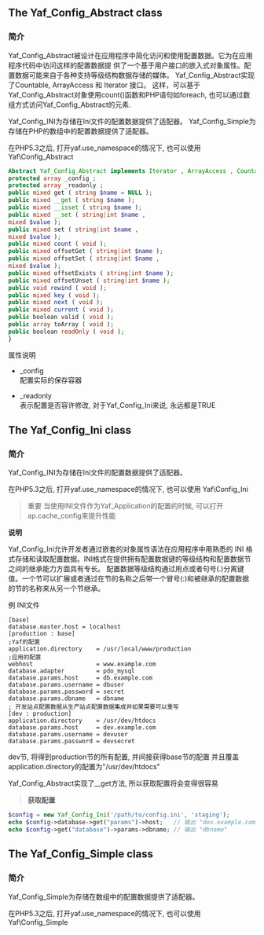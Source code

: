 ## The Yaf_Config_Abstract class

### 简介

Yaf_Config_Abstract被设计在应用程序中简化访问和使用配置数据。它为在应用程序代码中访问这样的配置数据提 供了一个基于用户接口的嵌入式对象属性。配置数据可能来自于各种支持等级结构数据存储的媒体。 Yaf_Config_Abstract实现了Countable, ArrayAccess 和 Iterator 接口。 这样，可以基于Yaf_Config_Abstract对象使用count()函数和PHP语句如foreach, 也可以通过数组方式访问Yaf_Config_Abstract的元素.

Yaf_Config_INI为存储在Ini文件的配置数据提供了适配器。 Yaf_Config_Simple为存储在PHP的数组中的配置数据提供了适配器。

在PHP5.3之后, 打开yaf.use_namespace的情况下, 也可以使用 Yaf\Config_Abstract

```php
Abstract Yaf_Config_Abstract implements Iterator , ArrayAccess , Countable {
protected array _config ;
protected array _readonly ;
public mixed get ( string $name = NULL );
public mixed __get ( string $name );
public mixed __isset ( string $name );
public mixed __set ( string|int $name ,
mixed $value );
public mixed set ( string|int $name ,
mixed $value );
public mixed count ( void );
public mixed offsetGet ( string|int $name );
public mixed offsetSet ( string|int $name ,
mixed $value );
public mixed offsetExists ( string|int $name );
public mixed offsetUnset ( string|int $name );
public void rewind ( void );
public mixed key ( void );
public mixed next ( void );
public mixed current ( void );
public boolean valid ( void );
public array toArray ( void );
public boolean readOnly ( void );
}
```


属性说明

- _config  
配置实际的保存容器

- _readonly   
表示配置是否容许修改, 对于Yaf_Config_Ini来说, 永远都是TRUE

## The Yaf_Config_Ini class

### 简介

Yaf_Config_INI为存储在Ini文件的配置数据提供了适配器。

在PHP5.3之后, 打开yaf.use_namespace的情况下, 也可以使用 Yaf\Config_Ini

> 重要
当使用INI文件作为Yaf_Application的配置的时候, 可以打开ap.cache_config来提升性能

**说明**

Yaf_Config_Ini允许开发者通过嵌套的对象属性语法在应用程序中用熟悉的 INI 格式存储和读取配置数据。INI格式在提供拥有配置数据键的等级结构和配置数据节之间的继承能力方面具有专长。 配置数据等级结构通过用点或者句号(.)分离键值。一个节可以扩展或者通过在节的名称之后带一个冒号(:)和被继承的配置数据的节的名称来从另一个节继承。

例  INI文件

```
[base]
database.master.host = localhost
[production : base]
;Yaf的配置
application.directory    = /usr/local/www/production
;应用的配置
webhost                  = www.example.com
database.adapter         = pdo_mysql
database.params.host     = db.example.com
database.params.username = dbuser
database.params.password = secret
database.params.dbname   = dbname
; 开发站点配置数据从生产站点配置数据集成并如果需要可以重写
[dev : production]
application.directory    = /usr/dev/htdocs
database.params.host     = dev.example.com
database.params.username = devuser
database.params.password = devsecret
```

   

dev节, 将得到production节的所有配置, 并间接获得base节的配置 并且覆盖application.directory的配置为"/usr/dev/htdocs"

Yaf_Config_Abstract实现了__get方法, 所以获取配置将会变得很容易

> **获取配置**

```php
$config = new Yaf_Config_Ini('/path/to/config.ini', 'staging');
echo $config->database->get("params")->host;   // 输出 "dev.example.com"
echo $config->get("database")->params->dbname; // 输出 "dbname"
```
   


## The Yaf_Config_Simple class

### 简介

Yaf_Config_Simple为存储在数组中的配置数据提供了适配器。

在PHP5.3之后, 打开yaf.use_namespace的情况下, 也可以使用 Yaf\Config_Simple